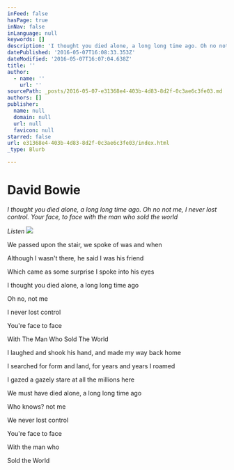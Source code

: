 ```yaml
---
inFeed: false
hasPage: true
inNav: false
inLanguage: null
keywords: []
description: 'I thought you died alone, a long long time ago. Oh no not me, I never lost control. Your face, to face with the man who sold the world'
datePublished: '2016-05-07T16:08:33.353Z'
dateModified: '2016-05-07T16:07:04.638Z'
title: ''
author:
  - name: ''
    url: ''
sourcePath: _posts/2016-05-07-e31368e4-403b-4d83-8d2f-0c3ae6c3fe03.md
authors: []
publisher:
  name: null
  domain: null
  url: null
  favicon: null
starred: false
url: e31368e4-403b-4d83-8d2f-0c3ae6c3fe03/index.html
_type: Blurb

---
```

# David Bowie

_I thought you died alone, a long long time ago. Oh no not me, I never lost control. Your face, to face with the man who sold the world_

_Listen_
![](https://s3-us-west-2.amazonaws.com/the-grid-img/p/d939fb46a79e36d76f82cc6f71fc0d8913cbe14c.jpg)

We passed upon the stair, we spoke of was and when

Although I wasn't there, he said I was his friend

Which came as some surprise I spoke into his eyes

I thought you died alone, a long long time ago

Oh no, not me

I never lost control

You're face to face

With The Man Who Sold The World

I laughed and shook his hand, and made my way back home

I searched for form and land, for years and years I roamed

I gazed a gazely stare at all the millions here

We must have died alone, a long long time ago

Who knows? not me

We never lost control

You're face to face

With the man who 

Sold the World